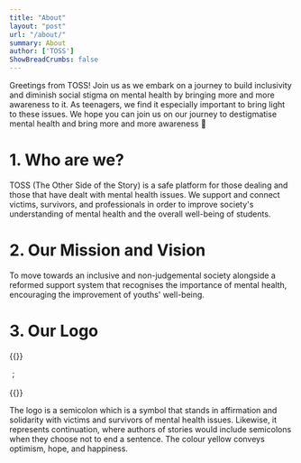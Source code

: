 ```yaml
---
title: "About"
layout: "post"
url: "/about/"
summary: About
author: ['TOSS']
ShowBreadCrumbs: false
---
```


Greetings from TOSS! Join us as we embark on a journey to build inclusivity and diminish social stigma on mental health by bringing more and more awareness to it. As teenagers, we find it especially important to bring light to these issues. We hope you can join us on our journey to destigmatise mental health and bring more and more awareness 💛

# 1. Who are we?
TOSS (The Other Side of the Story) is a safe platform for those dealing and those that have dealt with mental health issues. We support and connect victims, survivors, and professionals in order to improve society's understanding of mental health and the overall well-being of students.

# 2. Our Mission and Vision
To move towards an inclusive and non-judgemental society alongside a reformed support system that recognises the importance of mental health, encouraging the improvement of youths' well-being.

# 3. Our Logo
{{<rawhtml>}}
<div class="logo-circle-secondary"  style = 'margin-left: 5px;'>
                <div class="logo-txt-secondary">;</div>
            </div>
            <br>
{{</rawhtml>}}

The logo is a semicolon which is a symbol that stands in affirmation and solidarity with victims and survivors of mental health issues. Likewise, it represents continuation, where authors of stories would include semicolons when they choose not to end a sentence. The colour yellow conveys optimism, hope, and happiness.

